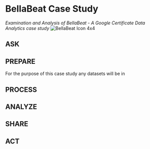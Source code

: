 # BellaBeat Case Study
*Examination and Analysis of BellaBeat - A Google Certificate Data Analytics case study* 
![BellaBeat Icon 4x4](https://github.com/karanewell/BellaBeatCaseStudy/assets/141681843/32a0b72c-8429-4017-b790-e98929c9d9c1)


## ASK
## PREPARE
For the purpose of this case study any datasets will be in 
## PROCESS
## ANALYZE
## SHARE
## ACT

